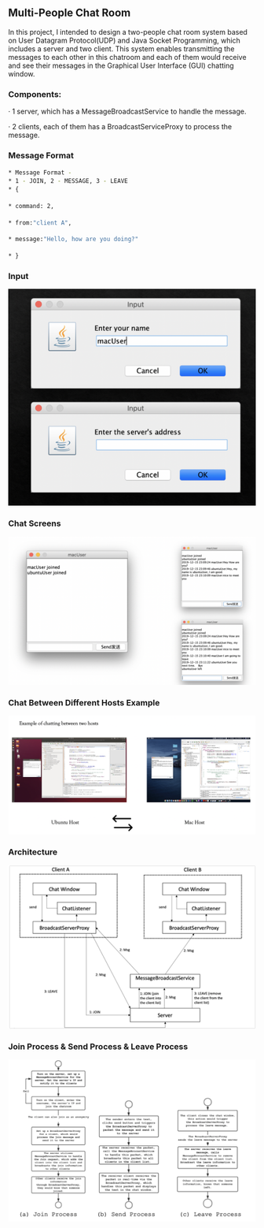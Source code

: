 ## Multi-People Chat Room 

In this project, I intended to design a two-people chat room system based on User
Datagram Protocol(UDP) and Java Socket Programming, which includes a server
and two client. This system enables transmitting the messages to each other in this
chatroom and each of them would receive and see their messages in the Graphical
User Interface (GUI) chatting window.


### Components:

· 1 server, which has a MessageBroadcastService to handle the message.

· 2 clients, each of them has a BroadcastServiceProxy to process the message.

### Message Format

```bash
* Message Format -
* 1 - JOIN, 2 - MESSAGE, 3 - LEAVE
* {

* command: 2,

* from:"client A",

* message:"Hello, how are you doing?"

* }
```

### Input

![image](https://github.com/wzli1214/MultiPeopleChatRoom/blob/master/images/input.png)

### Chat Screens

![image](https://github.com/wzli1214/MultiPeopleChatRoom/blob/master/images/chatScreen.png)

### Chat Between Different Hosts Example

![image](https://github.com/wzli1214/MultiPeopleChatRoom/blob/master/images/chatBetw2hosts.png)

### Architecture
![image](https://github.com/wzli1214/MultiPeopleChatRoom/blob/master/images/architecture.png)

### Join Process & Send Process & Leave Process

![image](https://github.com/wzli1214/MultiPeopleChatRoom/blob/master/images/3processes.png)





